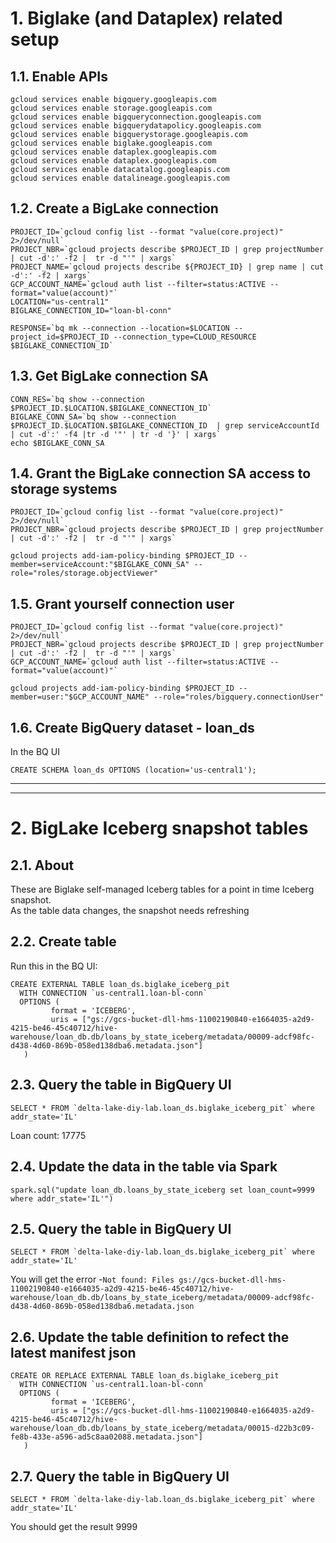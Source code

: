 
# 1. Biglake (and Dataplex) related setup 

## 1.1. Enable APIs
```
gcloud services enable bigquery.googleapis.com 
gcloud services enable storage.googleapis.com
gcloud services enable bigqueryconnection.googleapis.com
gcloud services enable bigquerydatapolicy.googleapis.com
gcloud services enable bigquerystorage.googleapis.com
gcloud services enable biglake.googleapis.com
gcloud services enable dataplex.googleapis.com
gcloud services enable dataplex.googleapis.com
gcloud services enable datacatalog.googleapis.com
gcloud services enable datalineage.googleapis.com
```

## 1.2. Create a BigLake connection

```
PROJECT_ID=`gcloud config list --format "value(core.project)" 2>/dev/null`
PROJECT_NBR=`gcloud projects describe $PROJECT_ID | grep projectNumber | cut -d':' -f2 |  tr -d "'" | xargs`
PROJECT_NAME=`gcloud projects describe ${PROJECT_ID} | grep name | cut -d':' -f2 | xargs`
GCP_ACCOUNT_NAME=`gcloud auth list --filter=status:ACTIVE --format="value(account)"`
LOCATION="us-central1"
BIGLAKE_CONNECTION_ID="loan-bl-conn"

RESPONSE=`bq mk --connection --location=$LOCATION --project_id=$PROJECT_ID --connection_type=CLOUD_RESOURCE $BIGLAKE_CONNECTION_ID`

```

## 1.3. Get BigLake connection SA

```
CONN_RES=`bq show --connection $PROJECT_ID.$LOCATION.$BIGLAKE_CONNECTION_ID`
BIGLAKE_CONN_SA=`bq show --connection $PROJECT_ID.$LOCATION.$BIGLAKE_CONNECTION_ID  | grep serviceAccountId | cut -d':' -f4 |tr -d '"' | tr -d '}' | xargs`
echo $BIGLAKE_CONN_SA
```

## 1.4. Grant the BigLake connection SA access to storage systems

```
PROJECT_ID=`gcloud config list --format "value(core.project)" 2>/dev/null`
PROJECT_NBR=`gcloud projects describe $PROJECT_ID | grep projectNumber | cut -d':' -f2 |  tr -d "'" | xargs`

gcloud projects add-iam-policy-binding $PROJECT_ID --member=serviceAccount:"$BIGLAKE_CONN_SA" --role="roles/storage.objectViewer"
```

## 1.5. Grant yourself connection user 
```
PROJECT_ID=`gcloud config list --format "value(core.project)" 2>/dev/null`
PROJECT_NBR=`gcloud projects describe $PROJECT_ID | grep projectNumber | cut -d':' -f2 |  tr -d "'" | xargs`
GCP_ACCOUNT_NAME=`gcloud auth list --filter=status:ACTIVE --format="value(account)"`

gcloud projects add-iam-policy-binding $PROJECT_ID --member=user:"$GCP_ACCOUNT_NAME" --role="roles/bigquery.connectionUser"
```


## 1.6. Create BigQuery dataset - loan_ds

In the BQ UI
```
CREATE SCHEMA loan_ds OPTIONS (location='us-central1');
```

<hr><hr>

# 2. BigLake Iceberg snapshot tables

## 2.1. About 
These are Biglake self-managed Iceberg tables for a point in time Iceberg snapshot.<br>
As the table data changes, the snapshot needs refreshing


## 2.2. Create table

Run this in the BQ UI:
```
CREATE EXTERNAL TABLE loan_ds.biglake_iceberg_pit
  WITH CONNECTION `us-central1.loan-bl-conn`
  OPTIONS (
         format = 'ICEBERG',
         uris = ["gs://gcs-bucket-dll-hms-11002190840-e1664035-a2d9-4215-be46-45c40712/hive-warehouse/loan_db.db/loans_by_state_iceberg/metadata/00009-adcf98fc-d438-4d60-869b-058ed138dba6.metadata.json"]
   )
```

## 2.3. Query the table in BigQuery UI
```
SELECT * FROM `delta-lake-diy-lab.loan_ds.biglake_iceberg_pit` where addr_state='IL'
```

Loan count: 17775

## 2.4. Update the data in the table via Spark

```
spark.sql("update loan_db.loans_by_state_iceberg set loan_count=9999 where addr_state='IL'")
```


## 2.5. Query the table in BigQuery UI
```
SELECT * FROM `delta-lake-diy-lab.loan_ds.biglake_iceberg_pit` where addr_state='IL'
```

You will get the error -`Not found: Files gs://gcs-bucket-dll-hms-11002190840-e1664035-a2d9-4215-be46-45c40712/hive-warehouse/loan_db.db/loans_by_state_iceberg/metadata/00009-adcf98fc-d438-4d60-869b-058ed138dba6.metadata.json`


## 2.6. Update the table definition to refect the latest manifest json


```
CREATE OR REPLACE EXTERNAL TABLE loan_ds.biglake_iceberg_pit
  WITH CONNECTION `us-central1.loan-bl-conn`
  OPTIONS (
         format = 'ICEBERG',
         uris = ["gs://gcs-bucket-dll-hms-11002190840-e1664035-a2d9-4215-be46-45c40712/hive-warehouse/loan_db.db/loans_by_state_iceberg/metadata/00015-d22b3c09-fe8b-433e-a596-ad5c8aa02088.metadata.json"]
   )
```

## 2.7. Query the table in BigQuery UI

```
SELECT * FROM `delta-lake-diy-lab.loan_ds.biglake_iceberg_pit` where addr_state='IL'
```

You should get the result 9999





